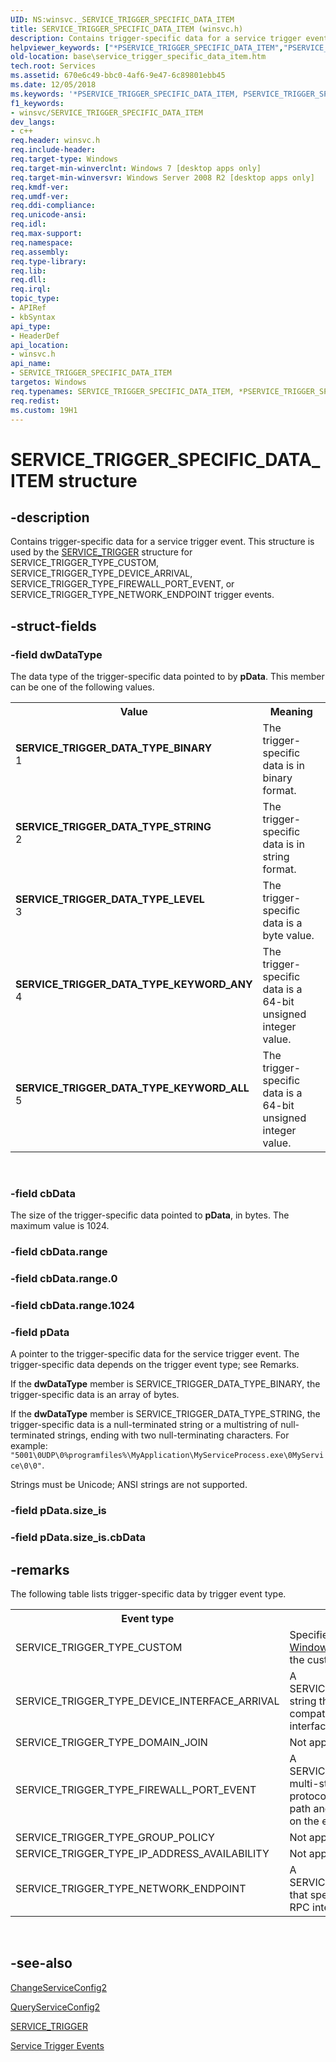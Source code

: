 ```yaml
---
UID: NS:winsvc._SERVICE_TRIGGER_SPECIFIC_DATA_ITEM
title: SERVICE_TRIGGER_SPECIFIC_DATA_ITEM (winsvc.h)
description: Contains trigger-specific data for a service trigger event.helpviewer_keywords: ["*PSERVICE_TRIGGER_SPECIFIC_DATA_ITEM","PSERVICE_TRIGGER_SPECIFIC_DATA_ITEM","PSERVICE_TRIGGER_SPECIFIC_DATA_ITEM structure pointer","SERVICE_TRIGGER_DATA_TYPE_BINARY","SERVICE_TRIGGER_DATA_TYPE_KEYWORD_ALL","SERVICE_TRIGGER_DATA_TYPE_KEYWORD_ANY","SERVICE_TRIGGER_DATA_TYPE_LEVEL","SERVICE_TRIGGER_DATA_TYPE_STRING","SERVICE_TRIGGER_SPECIFIC_DATA_ITEM","SERVICE_TRIGGER_SPECIFIC_DATA_ITEM structure","base.service_trigger_specific_data_item","winsvc/PSERVICE_TRIGGER_SPECIFIC_DATA_ITEM","winsvc/SERVICE_TRIGGER_SPECIFIC_DATA_ITEM"]
old-location: base\service_trigger_specific_data_item.htm
tech.root: Services
ms.assetid: 670e6c49-bbc0-4af6-9e47-6c89801ebb45
ms.date: 12/05/2018
ms.keywords: '*PSERVICE_TRIGGER_SPECIFIC_DATA_ITEM, PSERVICE_TRIGGER_SPECIFIC_DATA_ITEM, PSERVICE_TRIGGER_SPECIFIC_DATA_ITEM structure pointer, SERVICE_TRIGGER_DATA_TYPE_BINARY, SERVICE_TRIGGER_DATA_TYPE_KEYWORD_ALL, SERVICE_TRIGGER_DATA_TYPE_KEYWORD_ANY, SERVICE_TRIGGER_DATA_TYPE_LEVEL, SERVICE_TRIGGER_DATA_TYPE_STRING, SERVICE_TRIGGER_SPECIFIC_DATA_ITEM, SERVICE_TRIGGER_SPECIFIC_DATA_ITEM structure, base.service_trigger_specific_data_item, winsvc/PSERVICE_TRIGGER_SPECIFIC_DATA_ITEM, winsvc/SERVICE_TRIGGER_SPECIFIC_DATA_ITEM'
f1_keywords:
- winsvc/SERVICE_TRIGGER_SPECIFIC_DATA_ITEM
dev_langs:
- c++
req.header: winsvc.h
req.include-header: 
req.target-type: Windows
req.target-min-winverclnt: Windows 7 [desktop apps only]
req.target-min-winversvr: Windows Server 2008 R2 [desktop apps only]
req.kmdf-ver: 
req.umdf-ver: 
req.ddi-compliance: 
req.unicode-ansi: 
req.idl: 
req.max-support: 
req.namespace: 
req.assembly: 
req.type-library: 
req.lib: 
req.dll: 
req.irql: 
topic_type:
- APIRef
- kbSyntax
api_type:
- HeaderDef
api_location:
- winsvc.h
api_name:
- SERVICE_TRIGGER_SPECIFIC_DATA_ITEM
targetos: Windows
req.typenames: SERVICE_TRIGGER_SPECIFIC_DATA_ITEM, *PSERVICE_TRIGGER_SPECIFIC_DATA_ITEM
req.redist: 
ms.custom: 19H1
---
```


# SERVICE_TRIGGER_SPECIFIC_DATA_ITEM structure


## -description


Contains trigger-specific data for a service trigger event. This structure is used by the <a href="https://docs.microsoft.com/windows/desktop/api/winsvc/ns-winsvc-service_trigger">SERVICE_TRIGGER</a> structure for SERVICE_TRIGGER_TYPE_CUSTOM, SERVICE_TRIGGER_TYPE_DEVICE_ARRIVAL, SERVICE_TRIGGER_TYPE_FIREWALL_PORT_EVENT, or SERVICE_TRIGGER_TYPE_NETWORK_ENDPOINT trigger events. 


## -struct-fields




### -field dwDataType

The data type of the trigger-specific data pointed to by <b>pData</b>. This member can be one of the following values. 

<table>
<tr>
<th>Value</th>
<th>Meaning</th>
</tr>
<tr>
<td width="40%"><a id="SERVICE_TRIGGER_DATA_TYPE_BINARY"></a><a id="service_trigger_data_type_binary"></a><dl>
<dt><b>SERVICE_TRIGGER_DATA_TYPE_BINARY</b></dt>
<dt>1</dt>
</dl>
</td>
<td width="60%">
The trigger-specific data is in binary format.

</td>
</tr>
<tr>
<td width="40%"><a id="SERVICE_TRIGGER_DATA_TYPE_STRING"></a><a id="service_trigger_data_type_string"></a><dl>
<dt><b>SERVICE_TRIGGER_DATA_TYPE_STRING</b></dt>
<dt>2</dt>
</dl>
</td>
<td width="60%">
The trigger-specific data is in string format. 

</td>
</tr>
<tr>
<td width="40%"><a id="SERVICE_TRIGGER_DATA_TYPE_LEVEL"></a><a id="service_trigger_data_type_level"></a><dl>
<dt><b>SERVICE_TRIGGER_DATA_TYPE_LEVEL</b></dt>
<dt>3</dt>
</dl>
</td>
<td width="60%">
The trigger-specific data is a byte value. 

</td>
</tr>
<tr>
<td width="40%"><a id="SERVICE_TRIGGER_DATA_TYPE_KEYWORD_ANY"></a><a id="service_trigger_data_type_keyword_any"></a><dl>
<dt><b>SERVICE_TRIGGER_DATA_TYPE_KEYWORD_ANY</b></dt>
<dt>4</dt>
</dl>
</td>
<td width="60%">
The trigger-specific data is a 64-bit unsigned integer value.

</td>
</tr>
<tr>
<td width="40%"><a id="SERVICE_TRIGGER_DATA_TYPE_KEYWORD_ALL"></a><a id="service_trigger_data_type_keyword_all"></a><dl>
<dt><b>SERVICE_TRIGGER_DATA_TYPE_KEYWORD_ALL</b></dt>
<dt>5</dt>
</dl>
</td>
<td width="60%">
The trigger-specific data is a 64-bit unsigned integer value.

</td>
</tr>
</table>
 


### -field cbData

The size of the trigger-specific data pointed to <b>pData</b>, in bytes.  The maximum value is 1024.


### -field cbData.range

 


### -field cbData.range.0

 


### -field cbData.range.1024

 


### -field pData

A pointer to the trigger-specific data for the service trigger event. The trigger-specific data depends on the trigger event type; see Remarks. 

If the <b>dwDataType</b> member is SERVICE_TRIGGER_DATA_TYPE_BINARY, the trigger-specific data is an array of bytes. 

If the <b>dwDataType</b> member is SERVICE_TRIGGER_DATA_TYPE_STRING, the trigger-specific data is a null-terminated string or a multistring of null-terminated strings, ending with two null-terminating characters. For example: <code>"5001\0UDP\0%programfiles%\MyApplication\MyServiceProcess.exe\0MyService\0\0"</code>.

Strings must be Unicode; ANSI strings are not supported.


### -field pData.size_is

 


### -field pData.size_is.cbData

 




## -remarks



The following table lists trigger-specific data by trigger event type. 

<table>
<tr>
<th>Event type</th>
<th>Trigger-specific data</th>
</tr>
<tr>
<td>SERVICE_TRIGGER_TYPE_CUSTOM</td>
<td>Specified by the <a href="https://msdn.microsoft.com/library/bb968803.aspx">Event Tracing for Windows</a> (ETW) provider that defines the custom event.</td>
</tr>
<tr>
<td>SERVICE_TRIGGER_TYPE_DEVICE_INTERFACE_ARRIVAL</td>
<td>A SERVICE_TRIGGER_DATA_TYPE_STRING string that specifies a hardware ID or compatible ID string for the device interface class.  </td>
</tr>
<tr>
<td>SERVICE_TRIGGER_TYPE_DOMAIN_JOIN</td>
<td>Not applicable.</td>
</tr>
<tr>
<td>SERVICE_TRIGGER_TYPE_FIREWALL_PORT_EVENT</td>
<td>A SERVICE_TRIGGER_DATA_TYPE_STRING multi-string that specifies the port, the protocol, and optionally the executable path and name of the service listening on the event. </td>
</tr>
<tr>
<td>SERVICE_TRIGGER_TYPE_GROUP_POLICY</td>
<td>Not applicable.</td>
</tr>
<tr>
<td>SERVICE_TRIGGER_TYPE_IP_ADDRESS_AVAILABILITY</td>
<td>Not applicable.</td>
</tr>
<tr>
<td>SERVICE_TRIGGER_TYPE_NETWORK_ENDPOINT</td>
<td>A SERVICE_TRIGGER_DATA_TYPE_STRING that specifies the port, named pipe, or RPC interface for the network endpoint.</td>
</tr>
</table>
 




## -see-also




<a href="https://docs.microsoft.com/windows/desktop/api/winsvc/nf-winsvc-changeserviceconfig2a">ChangeServiceConfig2</a>



<a href="https://docs.microsoft.com/windows/desktop/api/winsvc/nf-winsvc-queryserviceconfig2a">QueryServiceConfig2</a>



<a href="https://docs.microsoft.com/windows/desktop/api/winsvc/ns-winsvc-service_trigger">SERVICE_TRIGGER</a>



<a href="https://docs.microsoft.com/windows/desktop/Services/service-trigger-events">Service Trigger Events</a>
 

 

